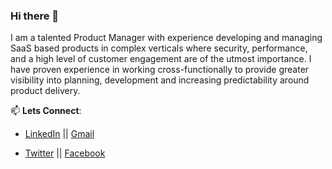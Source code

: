 ### Hi there 👋

I am a talented Product Manager with experience developing and managing SaaS based products in complex verticals where security, performance, and a high level of customer engagement are of the utmost importance. I have proven experience in working cross-functionally to provide greater visibility into planning, development and increasing predictability around product delivery.


📫 **Lets Connect**:

- [LinkedIn](https://www.linkedin.com/in/charles-mabwa-621322a7/) || [Gmail](https://mail.google.com/mail/u/0/#inbox?compose=new)


- [Twitter](https://twitter.com/mabwacharles)     ||  [Facebook](https://www.facebook.com/allan.a.mabwa)
